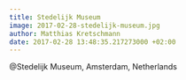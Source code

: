 ```yaml
---
title: Stedelijk Museum
image: 2017-02-28-stedelijk-museum.jpg
author: Matthias Kretschmann
date: 2017-02-28 13:48:35.217273000 +02:00
---
```


@Stedelijk Museum, Amsterdam, Netherlands

